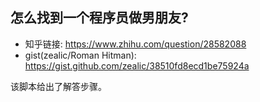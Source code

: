 ## 怎么找到一个程序员做男朋友?

- 知乎链接: https://www.zhihu.com/question/28582088
- gist(zealic/Roman Hitman): https://gist.github.com/zealic/38510fd8ecd1be75924a

该脚本给出了解答步骤。
